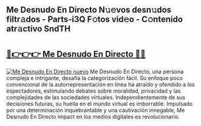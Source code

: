 ## Me Desnudo En Directo N𝚞𝚎vos desn𝚞dos filtr𝚊dos - Parts-i3Q F𝚘tos vid𝚎o - C𝚘ntenido atr𝚊ctivo SndTH

# <h2><a href="http://mb8hmj2.tromn.icu/?c=Me+Desnudo+En+Directo">🔗👉👉👉 Me Desnudo En Directo 🔗🔗</a></h2>

[![Me Desnudo En Directo nuevo](https://i.imgur.com/pEAQMta.gif)](http://mb8hmj2.tromn.icu/?c=Me+Desnudo+En+Directo)
Me Desnudo En Directo, una persona compleja e intrigante, desafía la categorización fácil. Su enfoque poco convencional de la autorrepresentación en línea ha atraído y ofendido a los espectadores, estimulando debates sobre moralidad, privacidad y las complejidades de las sociedades virtuales. Independientemente de sus decisiones futuras, su huella en el mundo virtual es imborrable. Impulsado por una determinación inquebrantable y una cautivación innegable, Me Desnudo En Directo impact en los medios digitales es revolucionario.
